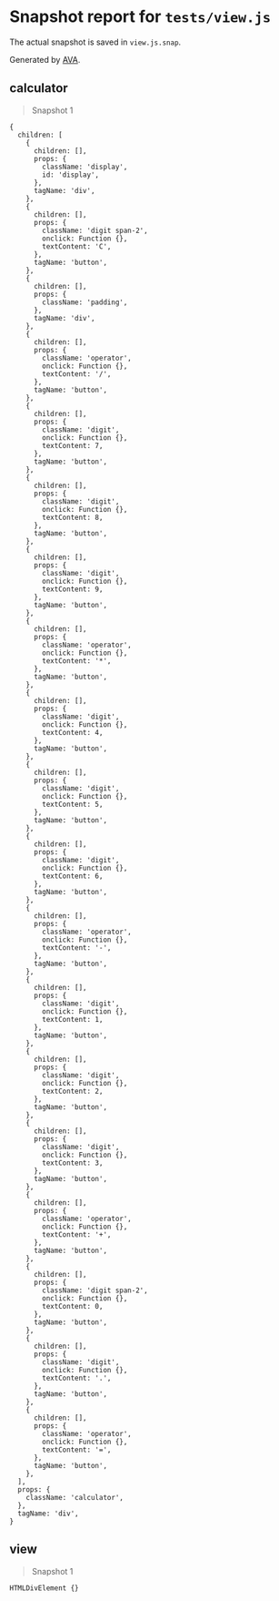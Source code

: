 # Snapshot report for `tests/view.js`

The actual snapshot is saved in `view.js.snap`.

Generated by [AVA](https://avajs.dev).

## calculator

> Snapshot 1

    {
      children: [
        {
          children: [],
          props: {
            className: 'display',
            id: 'display',
          },
          tagName: 'div',
        },
        {
          children: [],
          props: {
            className: 'digit span-2',
            onclick: Function {},
            textContent: 'C',
          },
          tagName: 'button',
        },
        {
          children: [],
          props: {
            className: 'padding',
          },
          tagName: 'div',
        },
        {
          children: [],
          props: {
            className: 'operator',
            onclick: Function {},
            textContent: '/',
          },
          tagName: 'button',
        },
        {
          children: [],
          props: {
            className: 'digit',
            onclick: Function {},
            textContent: 7,
          },
          tagName: 'button',
        },
        {
          children: [],
          props: {
            className: 'digit',
            onclick: Function {},
            textContent: 8,
          },
          tagName: 'button',
        },
        {
          children: [],
          props: {
            className: 'digit',
            onclick: Function {},
            textContent: 9,
          },
          tagName: 'button',
        },
        {
          children: [],
          props: {
            className: 'operator',
            onclick: Function {},
            textContent: '*',
          },
          tagName: 'button',
        },
        {
          children: [],
          props: {
            className: 'digit',
            onclick: Function {},
            textContent: 4,
          },
          tagName: 'button',
        },
        {
          children: [],
          props: {
            className: 'digit',
            onclick: Function {},
            textContent: 5,
          },
          tagName: 'button',
        },
        {
          children: [],
          props: {
            className: 'digit',
            onclick: Function {},
            textContent: 6,
          },
          tagName: 'button',
        },
        {
          children: [],
          props: {
            className: 'operator',
            onclick: Function {},
            textContent: '-',
          },
          tagName: 'button',
        },
        {
          children: [],
          props: {
            className: 'digit',
            onclick: Function {},
            textContent: 1,
          },
          tagName: 'button',
        },
        {
          children: [],
          props: {
            className: 'digit',
            onclick: Function {},
            textContent: 2,
          },
          tagName: 'button',
        },
        {
          children: [],
          props: {
            className: 'digit',
            onclick: Function {},
            textContent: 3,
          },
          tagName: 'button',
        },
        {
          children: [],
          props: {
            className: 'operator',
            onclick: Function {},
            textContent: '+',
          },
          tagName: 'button',
        },
        {
          children: [],
          props: {
            className: 'digit span-2',
            onclick: Function {},
            textContent: 0,
          },
          tagName: 'button',
        },
        {
          children: [],
          props: {
            className: 'digit',
            onclick: Function {},
            textContent: '.',
          },
          tagName: 'button',
        },
        {
          children: [],
          props: {
            className: 'operator',
            onclick: Function {},
            textContent: '=',
          },
          tagName: 'button',
        },
      ],
      props: {
        className: 'calculator',
      },
      tagName: 'div',
    }

## view

> Snapshot 1

    HTMLDivElement {}
